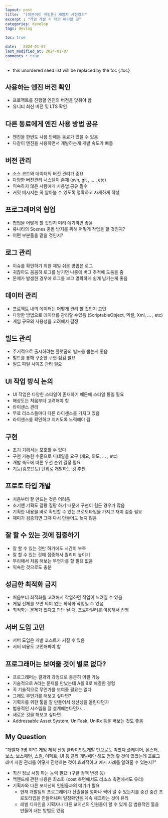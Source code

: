 ```yaml
---
layout: post
title:  "[이븐아이 게임톤] 개발자 사전강의"
excerpt : "개임 개발 시 유의 해야할 것"
categories: develop
tags: devlog

toc: true

date:   2024-01-07
last_modified_at: 2024-01-07
comments : true
---
```


* this unordered seed list will be replaced by the toc
{:toc}  

## 사용하는 엔진 버전 확인
 - 프로젝트를 진행할 엔진의 버전을 맞춰야 함
 - 유니티 최신 버전 및 LTS 확인

## 다른 동료에게 엔진 사용 방법 공유
 - 엔진을 한번도 사용 안해본 동료가 있을 수 있음
 - 다같이 엔진을 사용하면서 개발하는게 개발 속도가 빠름

## 버전 관리
 - 소스 코드와 데이터의 버전 관리가 중요
 - 다양한 버전관리 시스템이 존재 (svn, git , ... , etc)
 - 익숙하지 않은 사람에게 사용법 공유 필수
 - 커밋 메시지는 꼭 알아볼 수 있도록 명확하고 자세하게 작성

## 프로그래머의 협업
 - 협업을 어떻게 할 것인지 미리 얘기하면 좋음
 - 유니티의 Scenes 충돌 방지를 위해 어떻게 작업을 할 것인지?
 - 어떤 부분들을 맡을 것인지?

## 로그 관리
 - 이슈를 확인하기 위한 제일 쉬운 방법은 로그
 - 귀찮아도 꼼꼼히 로그를 남기면 나중에 버그 추적에 도움을 줌
 - 문제가 발생한 경우에 로그를 보고 명확하게 쉽게 남기는게 좋음

## 데이터 관리
 - 프로젝트 내의 데이터는 어떻게 관리 할 것인지 고민
 - 다양한 방법으로 데이터를 관리할 수있음 (ScriptableObject, 엑셀, Xml, ... , etc)
 - 게임 규모와 사용성을 고려해서 결정

## 빌드 관리
 - 주기적으로 출시하려는 플랫폼의 빌드를 뽑는게 좋음
 - 빌드를 통해 꾸준한 구현 점검 필요
 - 빌드 파일 사이즈 관리 필요

## UI 작업 방식 논의
 - UI 작업은 다양한 스타일이 존재하기 때문에 스타일 통일 필요
 - 해상도는 처음부터 고려해야 함
- 라이센스 관리
 - 무료 리소스들마다 다른 라이센스를 가지고 있음
 - 라이센스를 확인하고 지키도록 노력해야 됨

## 구현
 - 초기 기획서는 모호할 수 있다
 - 구현 가능한 수준으로 디테일을 요구 (개요, 의도, ... , etc)
 - 개발 속도에 따른 우선 순위 결정 필요
 - 기능(컴포넌트) 단위로 개발하는 것 추천

## 프로토 타입 개발
 - 처음부터 잘 만드는 것은 어려움
 - 초기엔 기획도 갈팡 질팡 하기 때문에 구현이 힘든 경우가 많음
 - 기획한 내용을 바로 확인할 수 있는 프로토타입을 가지고 재미 검증 필요
 - 재미가 검증되면 그때 다시 만들어도 늦지 않음

## 잘 할 수 있는 것에 집중하기
 - 잘 할 수 있는 것만 하기에도 시간이 부족
 - 잘 할 수 있는 것에 집중해서 퀄리티 높이기
 - 무리해서 처음 해보는 무언가를 할 필요 없음
 - 익숙한 것으로도 충분

## 성급한 최적화 금지
 - 처음부터 최적화를 고려해서 작업하면 작업이 느려질 수 있음
 - 게임 전체를 보면 의미 없는 최적화 작업일 수 있음
 - 최적화는 문제가 있다고 판단 될 때, 프로파일러를 이용해서 진행

## 서버 도입 고민
 - 서버 도입은 개발 코스트가 커질 수 있음
 - 서버 비용도 고민해봐야 함

## 프로그래머는 보여줄 것이 별로 없다?
 - 프로그래머는 결과와 과정으로 충분히 어필 가능
  - 기술적으로 A라는 문제를 만났는데 A를 B로 해결한 경험
 - 꼭 기술적으로 무언가를 보여줄 필요는 없다
 - 그래도 무언가를 해보고 싶다면?
  - 기획자를 위한 툴을 잘 만들어서 생산성을 올린다던가
  - 범용적인 시스템을 잘 설계해본다던가...
 - 새로운 것을 해보고 싶다면
  - Addressable Asset System, UniTask, UniRx 등을 써보는 것도 좋음

## My Question
"개발자 3명 RPG 게임 제작 진행 클라이언트개발 만으로도 벅찼다
플레이어, 몬스터, 보스, 보스패턴, 스킬, 이펙트, UI 등 클라 개발에만 해도 엄청 할 것이 많았는데 프로그래머 자원 관리를 어떻게 진행하는 것이 효과적이고 예시 사례를 알려줄 수 있는지?"

- 최신 정보 서칭 하는 능력 필요! (구글 정책 변경 등)
- 백엔드에 관한 내용은 최소화 (cost 측면에서도 리소스 측면에서도 유리)
- 기획자와 다른 포지션의 인원들과의 얘기가 필요
  - 현재 개발팀의 프로그래머가 산출물을 얼마나 찍어 낼 수 있는지를 중간 중간 프로토타입을 만들어내며 일정확인을 계속 체크하는 것이 유리
  - 레벨 디자인을 기획자나 다른 포지션의 인원들이 할 수 있게 끔 범용적인 툴을 만들어 내는 방법도 있음

